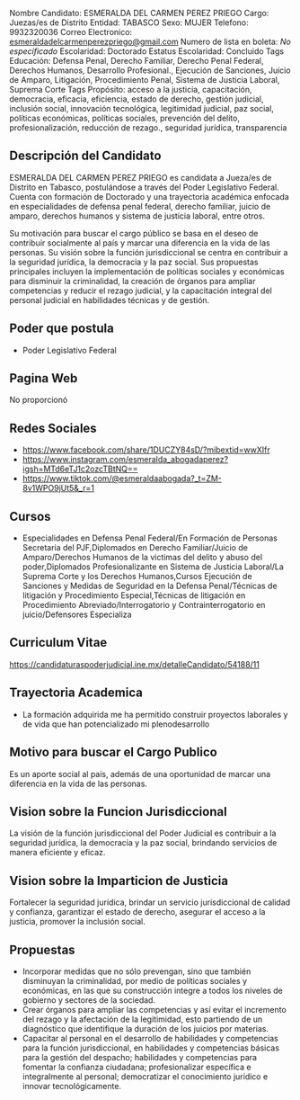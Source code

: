 Nombre Candidato: ESMERALDA DEL CARMEN PEREZ PRIEGO
Cargo: Juezas/es de Distrito
Entidad: TABASCO
Sexo: MUJER
Telefono: 9932320036
Correo Electronico: esmeraldadelcarmenperezpriego@gmail.com
Numero de lista en boleta: *No especificado*
Escolaridad: Doctorado
Estatus Escolaridad: Concluido
Tags Educación: Defensa Penal, Derecho Familiar, Derecho Penal Federal, Derechos Humanos, Desarrollo Profesional., Ejecución de Sanciones, Juicio de Amparo, Litigación, Procedimiento Penal, Sistema de Justicia Laboral, Suprema Corte
Tags Propósito: acceso a la justicia, capacitación, democracia, eficacia, eficiencia, estado de derecho, gestión judicial, inclusión social, innovación tecnológica, legitimidad judicial, paz social, políticas económicas, políticas sociales, prevención del delito, profesionalización, reducción de rezago., seguridad jurídica, transparencia


## Descripción del Candidato 

ESMERALDA DEL CARMEN PEREZ PRIEGO es candidata a Jueza/es de Distrito en Tabasco, postulándose a través del Poder Legislativo Federal. Cuenta con formación de Doctorado y una trayectoria académica enfocada en especialidades de defensa penal federal, derecho familiar, juicio de amparo, derechos humanos y sistema de justicia laboral, entre otros.

Su motivación para buscar el cargo público se basa en el deseo de contribuir socialmente al país y marcar una diferencia en la vida de las personas. Su visión sobre la función jurisdiccional se centra en contribuir a la seguridad jurídica, la democracia y la paz social. Sus propuestas principales incluyen la implementación de políticas sociales y económicas para disminuir la criminalidad, la creación de órganos para ampliar competencias y reducir el rezago judicial, y la capacitación integral del personal judicial en habilidades técnicas y de gestión.


## Poder que postula

- Poder Legislativo Federal


## Pagina Web

No proporcionó


## Redes Sociales

- https://www.facebook.com/share/1DUCZY84sD/?mibextid=wwXIfr
- https://www.instagram.com/esmeralda_abogadaperez?igsh=MTd6eTJ1c2ozcTBtNQ==
- https://www.tiktok.com/@esmeraldaabogada?_t=ZM-8v1WPO9jUt5&_r=1


## Cursos

- Especialidades en Defensa Penal Federal/En Formación de Personas Secretaria del PJF,Diplomados en Derecho Familiar/Juicio de Amparo/Derechos Humanos de la victimas del delito y abuso del poder,Diplomados Profesionalizante en Sistema de Justicia Laboral/La Suprema Corte y los Derechos Humanos,Cursos Ejecución de Sanciones y Medidas de Seguridad en la Defensa Penal/Técnicas de litigación y Procedimiento Especial,Técnicas de litigación en Procedimiento Abreviado/Interrogatorio y Contrainterrogatorio en juicio/Defensores Especializa


## Curriculum Vitae

https://candidaturaspoderjudicial.ine.mx/detalleCandidato/54188/11


## Trayectoria Academica

- La formación adquirida me ha permitido construir proyectos laborales y de vida que han potencializado mi plenodesarrollo


## Motivo para buscar el Cargo Publico

Es un aporte social al país, además de una oportunidad de marcar una diferencia en la vida de las personas.


## Vision sobre la Funcion Jurisdiccional

La visión de la función jurisdiccional del Poder Judicial es contribuir a la seguridad jurídica, la democracia y la paz social, brindando servicios de manera eficiente y eficaz.


## Vision sobre la Imparticion de Justicia

Fortalecer la seguridad jurídica, brindar un servicio jurisdiccional de calidad y confianza, garantizar el estado de derecho, asegurar el acceso a la justicia, promover la inclusión social.


## Propuestas

- Incorporar medidas que no sólo prevengan, sino que también disminuyan la criminalidad, por medio de políticas sociales y económicas, en las que su construcción integre a todos los niveles de gobierno y sectores de la sociedad.
- Crear órganos para ampliar las competencias y así evitar el incremento del rezago y la afectación de la legitimidad, esto partiendo de un diagnóstico que identifique la duración de los juicios por materias.
- Capacitar al personal en el desarrollo de habilidades y competencias para la función jurisdiccional, en habilidades y competencias básicas para la gestión del despacho; habilidades y competencias para fomentar la confianza ciudadana; profesionalizar específica e integralmente al personal; democratizar el conocimiento jurídico e innovar tecnológicamente.

